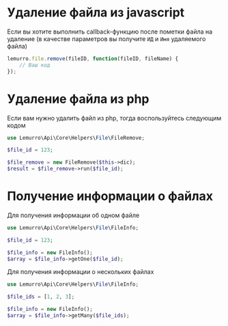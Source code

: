 # Удаление файла из javascript
Если вы хотите выполнить callback-функцию после пометки файла на удаление (в качестве параметров вы получите `ИД` и `Имя` удаляемого файла)
```javascript
lemurro.file.remove(fileID, function(fileID, fileName) {
    // Ваш код
});
```

# Удаление файла из php
Если вам нужно удалить файл из php, тогда воспользуйтесь следующим кодом
```php
use Lemurro\Api\Core\Helpers\File\FileRemove;

$file_id = 123;

$file_remove = new FileRemove($this->dic);
$result = $file_remove->run($file_id);
```

# Получение информации о файлах
Для получения информации об одном файле
```php
use Lemurro\Api\Core\Helpers\File\FileInfo;

$file_id = 123;

$file_info = new FileInfo();
$array = $file_info->getOne($file_id);
```
Для получения информации о нескольких файлах
```php
use Lemurro\Api\Core\Helpers\File\FileInfo;

$file_ids = [1, 2, 3];

$file_info = new FileInfo();
$array = $file_info->getMany($file_ids);
```